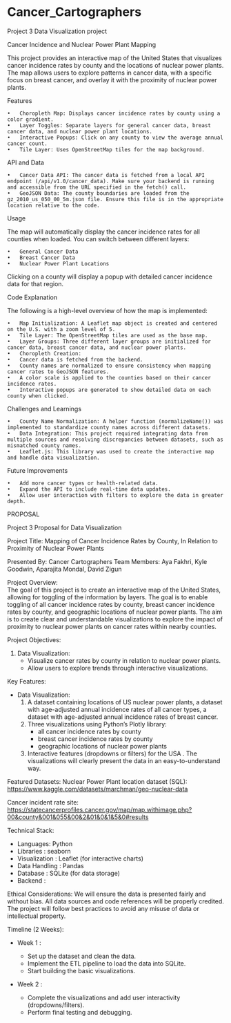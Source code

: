 # Cancer_Cartographers
Project 3 Data Visualization project

Cancer Incidence and Nuclear Power Plant Mapping

This project provides an interactive map of the United States that visualizes cancer incidence rates by county and the locations of nuclear power plants. The map allows users to explore patterns in cancer data, with a specific focus on breast cancer, and overlay it with the proximity of nuclear power plants.

Features

	•	Choropleth Map: Displays cancer incidence rates by county using a color gradient.
	•	Layer Toggles: Separate layers for general cancer data, breast cancer data, and nuclear power plant locations.
	•	Interactive Popups: Click on any county to view the average annual cancer count.
	•	Tile Layer: Uses OpenStreetMap tiles for the map background.

 API and Data

	•	Cancer Data API: The cancer data is fetched from a local API endpoint (/api/v1.0/cancer_data). Make sure your backend is running and accessible from the URL specified in the fetch() call.
	•	GeoJSON Data: The county boundaries are loaded from the gz_2010_us_050_00_5m.json file. Ensure this file is in the appropriate location relative to the code.

Usage

The map will automatically display the cancer incidence rates for all counties when loaded. You can switch between different layers:

	•	General Cancer Data
	•	Breast Cancer Data
	•	Nuclear Power Plant Locations

Clicking on a county will display a popup with detailed cancer incidence data for that region.

Code Explanation

The following is a high-level overview of how the map is implemented:

	•	Map Initialization: A Leaflet map object is created and centered on the U.S. with a zoom level of 5.
	•	Tile Layer: The OpenStreetMap tiles are used as the base map.
	•	Layer Groups: Three different layer groups are initialized for cancer data, breast cancer data, and nuclear power plants.
	•	Choropleth Creation:
	•	Cancer data is fetched from the backend.
	•	County names are normalized to ensure consistency when mapping cancer rates to GeoJSON features.
	•	A color scale is applied to the counties based on their cancer incidence rates.
	•	Interactive popups are generated to show detailed data on each county when clicked.

 Challenges and Learnings

	•	County Name Normalization: A helper function (normalizeName()) was implemented to standardize county names across different datasets.
	•	Data Integration: This project required integrating data from multiple sources and resolving discrepancies between datasets, such as mismatched county names.
	•	Leaflet.js: This library was used to create the interactive map and handle data visualization.

Future Improvements

	•	Add more cancer types or health-related data.
	•	Expand the API to include real-time data updates.
	•	Allow user interaction with filters to explore the data in greater depth.




PROPOSAL

Project 3 Proposal for Data Visualization

Project Title: Mapping of Cancer Incidence Rates by County, In Relation to Proximity of Nuclear Power Plants

Presented By: Cancer Cartographers
Team Members: Aya Fakhri, Kyle Goodwin, Aparajita Mondal, David Zigun

Project Overview:  
The goal of this project is to create an interactive map of the United States, allowing for toggling of the information by layers. The goal is to enable toggling of all cancer incidence rates by county, breast cancer incidence rates by county, and geographic locations of nuclear power plants. The aim is to create clear and understandable visualizations to explore the impact of proximity to nuclear power plants on cancer rates within nearby counties.


Project Objectives:
1. Data Visualization:
   - Visualize cancer rates by county in relation to nuclear power plants.
   - Allow users to explore trends through interactive visualizations.



 Key Features:
- Data Visualization:
  1. A dataset containing locations of US nuclear power plants, a dataset with age-adjusted annual incidence rates of all cancer types, a dataset with age-adjusted annual incidence rates of breast cancer.
  2. Three visualizations using Python’s Plotly library:
     - all cancer incidence rates by county
     - breast cancer incidence rates by county
     - geographic locations of nuclear power plants
  3. Interactive features (dropdowns or filters) for the USA   . 
The visualizations will clearly present the data in an easy-to-understand way.

Featured Datasets: 
Nuclear Power Plant location dataset (SQL): https://www.kaggle.com/datasets/marchman/geo-nuclear-data

Cancer incident rate site:
https://statecancerprofiles.cancer.gov/map/map.withimage.php?00&county&001&055&00&2&01&0&1&5&0#results 


 Technical Stack:
- Languages: Python
-  Libraries : seaborn
-  Visualization : Leaflet (for interactive charts)
-  Data Handling : Pandas
-  Database : SQLite (for data storage)
-  Backend : 

 Ethical Considerations:
We will ensure the data is presented fairly and without bias. All data sources and code references will be properly credited. The project will follow best practices to avoid any misuse of data or intellectual property.

 Timeline (2 Weeks):
-  Week 1 : 
   - Set up the dataset and clean the data.
   - Implement the ETL pipeline to load the data into SQLite.
   - Start building the basic visualizations.
  
-  Week 2 : 
   - Complete the visualizations and add user interactivity (dropdowns/filters).
   - Perform final testing and debugging.
